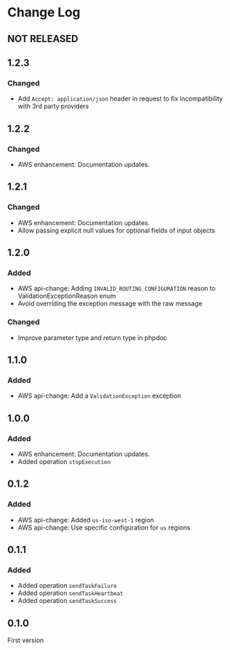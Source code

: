 # Change Log

## NOT RELEASED

## 1.2.3

### Changed

- Add `Accept: application/json` header in request to fix incompatibility with 3rd party providers

## 1.2.2

### Changed

- AWS enhancement: Documentation updates.

## 1.2.1

### Changed

- AWS enhancement: Documentation updates.
- Allow passing explicit null values for optional fields of input objects

## 1.2.0

### Added

- AWS api-change: Adding `INVALID_ROUTING_CONFIGURATION` reason to ValidationExceptionReason enum
- Avoid overriding the exception message with the raw message

### Changed

- Improve parameter type and return type in phpdoc

## 1.1.0

### Added

- AWS api-change: Add a `ValidationException` exception

## 1.0.0

### Added

- AWS enhancement: Documentation updates.
- Added operation `stopExecution`

## 0.1.2

### Added

- AWS api-change: Added `us-iso-west-1` region
- AWS api-change: Use specific configuration for `us` regions

## 0.1.1

### Added

- Added operation `sendTaskFailure`
- Added operation `sendTaskHeartbeat`
- Added operation `sendTaskSuccess`

## 0.1.0

First version
